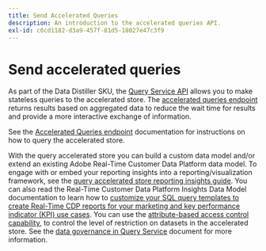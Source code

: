 ```yaml
---
title: Send Accelerated Queries
description: An introduction to the accelerated queries API.
exl-id: c6cd1182-d3a9-457f-81d5-18027e47c3f9
---
```

# Send accelerated queries

As part of the Data Distiller SKU, the [Query Service API](https://developer.adobe.com/experience-platform-apis/references/query-service/) allows you to make stateless queries to the accelerated store. The [accelerated queries endpoint](https://developer.adobe.com/experience-platform-apis/references/query-service/#tag/Accelerated-Queries) returns results based on aggregated data to reduce the wait time for results and provide a more interactive exchange of information.

See the [Accelerated Queries endpoint](../../api/accelerated-queries.md) documentation for instructions on how to query the accelerated store.

With the query accelerated store you can build a custom data model and/or extend an existing Adobe Real-Time Customer Data Platform data model. To engage with or embed your reporting insights into a reporting/visualization framework, see the [query accelerated store reporting insights guide](./reporting-insights-data-model.md). You can also read the Real-Time Customer Data Platform Insights Data Model documentation to learn how to [customize your SQL query templates to create Real-Time CDP reports for your marketing and key performance indicator (KPI) use cases](../../../dashboards/available-data-models/cdp-insights-data-model-b2c.md). You can use the [attribute-based access control capability](../../../access-control/abac/overview.md), to control the level of restriction on datasets in the accelerated store. See the [data governance in Query Service](../../data-governance/overview.md#create-field-based-access-restrictions-on-accelerated-datasets)
document for more information.
